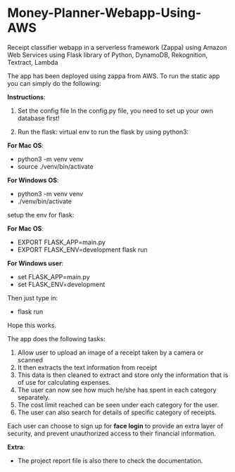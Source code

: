 # Money-Planner-Webapp-Using-AWS
Receipt classifier webapp in a serverless framework (Zappa) using Amazon Web Services 
using Flask library of Python, DynamoDB, Rekognition, Textract, Lambda   

The app has been deployed using zappa from AWS. To run the static app you can simply do the following:

**Instructions**:

1. Set the config file
In the config.py file, you need to set up your own database first!

2. Run the flask:
virtual env to run the flask by using python3:

**For Mac OS**:
 - python3 -m venv venv
 - source ./venv/bin/activate
 
**For Windows OS**:
 - python3 -m venv venv
 - ./venv/bin/activate

setup the env for flask:

**For Mac OS**:
- EXPORT FLASK_APP=main.py
- EXPORT FLASK_ENV=development flask run 

**For Windows user**:
- set FLASK_APP=main.py
- set FLASK_ENV=development

Then just type in: 
- flask run 

Hope this works.

The app does the following tasks: 

1. Allow user to upload an image of a receipt taken by a camera or scanned
2. It then extracts the text information from receipt
3. This data is then cleaned to extract and store only the information that is of use for calculating expenses.
4. The user can now see how much he/she has spent in each category separately.
5. The cost limit reached can be seen under each category for the user.
6. The user can also search for details of specific category of receipts.

Each user can choose to sign up for **face login** to provide an extra layer of security, 
and prevent unauthorized access to their financial information.

**Extra**:
- The project report file is also there to check the documentation.
